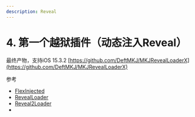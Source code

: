 ```yaml
---
description: Reveal
---
```


# 4. 第一个越狱插件（动态注入Reveal）

最终产物，支持iOS 15.3.2  [https://github.com/DeftMKJ/MKJRevealLoaderX](https://github.com/DeftMKJ/MKJRevealLoaderX)



参考

* [FlexInjected](https://github.com/yohunl/FlexInjected)
* [RevealLoader](https://github.com/pookjw/RevealLoader)
* [Reveal2Loader](https://github.com/lemon4ex/Reveal2Loader)
*

